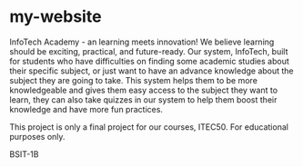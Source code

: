 # my-website
InfoTech Academy - an learning meets innovation! We believe learning should be exciting, practical, and future-ready. Our system, InfoTech, built for students who have difficulties on finding some academic studies about their specific subject, or just want to have an advance knowledge about the subject they are going to take. This system helps them to be more knowledgeable and gives them easy access to the subject they want to learn, they can also take quizzes in our system to help them boost their knowledge and have more fun practices.

This project is only a final project for our courses, ITEC50. For educational purposes only. 

BSIT-1B
